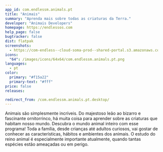 ```yaml
---
app_id: com.endlessm.animals.pt
title: "Animais"
summary: "Aprenda mais sobre todas as criaturas da Terra."
developer: "Animais Developers"
homepage: https://endlessos.com
help_page: false
bugtracker: false
dist: flatpak
screenshots:
  - https://com-endless--cloud-soma-prod--shared-portal.s3.amazonaws.com/apps.234.screenshots.27d758d1-8272-41c3-91c6-e6d0c4586c2c_201810181815851313.png
icons:
  "64": /images/icons/64x64/com.endlessm.animals.pt.png
languages:
  - pt
color:
  primary: "#f15a22"
  primary-text: "#fff"
price: false
releases:

redirect_from: /com.endlessm.animals.pt.desktop/
---
```


<p>Animais são simplesmente incríveis. Do majestoso leão ao bizarro e fascinante ornitorrinco, há muita coisa para aprender sobre as criaturas que habitam nosso mundo. Descubra o mundo animal inteiro com esse programa! Toda a família, desde crianças até adultos curiosos, vai gostar de conhecer as características, hábitos e ambientes dos animais. O estudo do reino animal é especialmente importante atualmente, quando tantas espécies estão ameaçadas ou em perigo.</p>